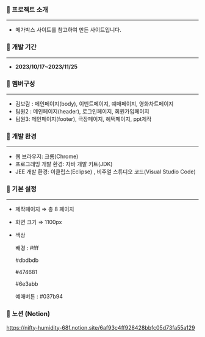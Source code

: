 ### 📕 프로젝트 소개

---

- 메가박스 사이트를 참고하여 만든 사이트입니다.

### 📕 개발 기간

---

- **2023/10/17~2023/11/25**

### 📕 멤버구성

---

- 김보람 : 메인페이지(body), 이벤트페이지, 예매페이지, 영화차트페이지
- 팀원2 : 메인페이지(header), 로그인페이지, 회원가입페이지
- 팀원3: 메인페이지(footer), 극장페이지, 혜택페이지, ppt제작

### 📕 개발 환경

---

- 웹 브라우저: 크롬(Chrome)
- 프로그래밍 개발 환경: 자바 개발 키트(JDK)
- JEE 개발 환경: 이클립스(Eclipse) , 비주얼 스튜디오 코드(Visual Studio Code)

### 📕 기본 설정

---

- 제작페이지 ⇒ 총 8 페이지
- 화면 크기 ⇒ 1100px
- 색상
    
    배경 : #fff
    
    #dbdbdb
    
    #474681
    
    #6e3abb
    
    예매버튼 : #037b94
    
  
    
### 📕 노션 (Notion)
https://nifty-humidity-68f.notion.site/6af93c4ff928428bbfc05d73fa55a129

